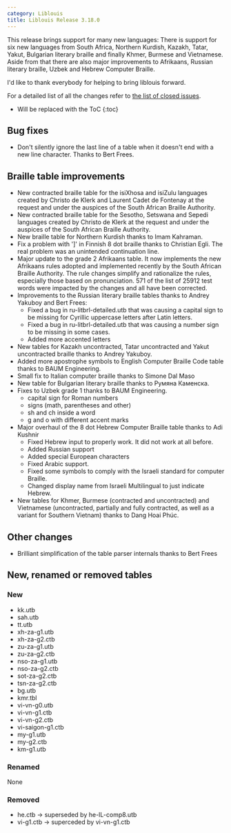 ```yaml
---
category: Liblouis
title: Liblouis Release 3.18.0
---
```


This release brings support for many new languages: There is support for six new languages from South Africa, Northern Kurdish, Kazakh, Tatar, Yakut, Bulgarian literary braille and finally Khmer, Burmese and Vietnamese. Aside from that there are also major improvements to Afrikaans, Russian literary braille, Uzbek and Hebrew Computer Braille.

I\'d like to thank everybody for helping to bring liblouis forward.

For a detailed list of all the changes refer to [the list of closed issues](https://github.com/liblouis/liblouis/milestone/28?closed=1).

* Will be replaced with the ToC
{:toc}

Bug fixes
---------

-   Don\'t silently ignore the last line of a table when it doesn\'t end with a new line character. Thanks to Bert Frees.

Braille table improvements
--------------------------

-   New contracted braille table for the isiXhosa and isiZulu languages created by Christo de Klerk and Laurent Cadet de Fontenay at the request and under the auspices of the South African Braille Authority.
-   New contracted braille table for the Sesotho, Setswana and Sepedi languages created by Christo de Klerk at the request and under the auspices of the South African Braille Authority.
-   New braille table for Northern Kurdish thanks to Imam Kahraman.
-   Fix a problem with \'\]\' in Finnish 8 dot braille thanks to Christian Egli. The real problem was an unintended continuation line.
-   Major update to the grade 2 Afrikaans table. It now implements the new Afrikaans rules adopted and implemented recently by the South African Braille Authority. The rule changes simplify and rationalize the rules, especially those based on pronunciation. 571 of the list of 25912 test words were impacted by the changes and all have been corrected.
-   Improvements to the Russian literary braille tables thanks to Andrey Yakuboy and Bert Frees:
    -   Fixed a bug in ru-litbrl-detailed.utb that was causing a capital sign to be missing for Cyrillic uppercase letters after Latin letters.
    -   Fixed a bug in ru-litbrl-detailed.utb that was causing a number sign to be missing in some cases.
    -   Added more accented letters
-   New tables for Kazakh uncontracted, Tatar uncontracted and Yakut uncontracted braille thanks to Andrey Yakuboy.
-   Added more apostrophe symbols to English Computer Braille Code table thanks to BAUM Engineering.
-   Small fix to Italian computer braille thanks to Simone Dal Maso
-   New table for Bulgarian literary braille thanks to Румяна Каменска.
-   Fixes to Uzbek grade 1 thanks to BAUM Engineering.
    -   capital sign for Roman numbers
    -   signs (math, parentheses and other)
    -   sh and ch inside a word
    -   g and o with different accent marks
-   Major overhaul of the 8 dot Hebrew Computer Braille table thanks to Adi Kushnir
    -   Fixed Hebrew input to properly work. It did not work at all before.
    -   Added Russian support
    -   Added special European characters
    -   Fixed Arabic support.
    -   Fixed some symbols to comply with the Israeli standard for computer Braille.
    -   Changed display name from Israeli Multilingual to just indicate Hebrew.
-   New tables for Khmer, Burmese (contracted and uncontracted) and Vietnamese (uncontracted, partially and fully contracted, as well as a variant for Southern Vietnam) thanks to Dang Hoai Phúc.

Other changes
-------------

-   Brilliant simplification of the table parser internals thanks to Bert Frees

New, renamed or removed tables
------------------------------

### New

-   kk.utb
-   sah.utb
-   tt.utb
-   xh-za-g1.utb
-   xh-za-g2.ctb
-   zu-za-g1.utb
-   zu-za-g2.ctb
-   nso-za-g1.utb
-   nso-za-g2.ctb
-   sot-za-g2.ctb
-   tsn-za-g2.ctb
-   bg.utb
-   kmr.tbl
-   vi-vn-g0.utb
-   vi-vn-g1.ctb
-   vi-vn-g2.ctb
-   vi-saigon-g1.ctb
-   my-g1.utb
-   my-g2.ctb
-   km-g1.utb

### Renamed

None

### Removed

-   he.ctb -\> superseded by he-IL-comp8.utb
-   vi-g1.ctb -\> superceded by vi-vn-g1.ctb
